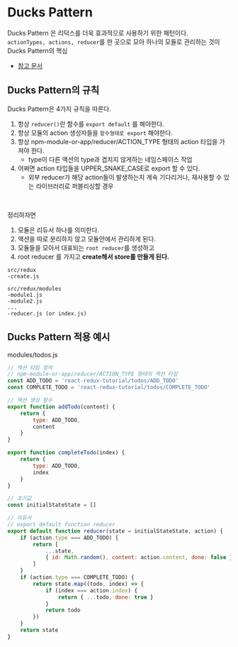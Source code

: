 # Ducks Pattern

Ducks Pattern 은 리덕스를 더욱 효과적으로 사용하기 위한 패턴이다. <br />
`actionTypes, actions, reducer`를 한 곳으로 모아 하나의 모듈로 관리하는 것이 Ducks Pattern의 핵심

- [참고 문서](https://github.com/JisuPark/ducks-modular-redux)

## Ducks Pattern의 규칙

Ducks Pattern은 4가지 규칙을 따른다.

1. 항상 `reducer()`란 함수를 `export default` 를 해야한다.
2. 항상 모듈의 action 생성자들을 `함수형태로 export` 해야한다.
3. 항상 npm-module-or-app/reducer/ACTION_TYPE 형태의 action 타입을 가져야 한다.
   - type이 다른 액션의 type과 겹치지 않게하는 네임스페이스 작업
4. 어쩌면 action 타입들을 UPPER_SNAKE_CASE로 export 할 수 있다.
   - 외부 reducer가 해당 action들이 발생하는지 계속 기다리거나, 재사용할 수 있는 라이브러리로 퍼블리싱할 경우

<br />

정리하자면

1. 모듈은 리듀서 하나를 의미한다.
2. 액션을 따로 분리하지 않고 모듈안에서 관리하게 된다.
3. 모듈들을 모아서 대표되는 `root reducer`를 생성하고
4. root reducer 를 가지고 **create해서 store를 만들게 된다.**

```
src/redux
-create.js

src/redux/modules
-module1.js
-module2.js
...
-reducer.js (or index.js)

```

## Ducks Pattern 적용 예시

modules/todos.js

```javascript
// 액션 타입 정의
// npm-module-or-app/reducer/ACTION_TYPE 형태의 액션 타입
const ADD_TODO = 'react-redux-tutorial/todos/ADD_TODO'
const COMPLETE_TODO = 'react-redux-tutorial/todos/COMPLETE_TODO'

// 액션 생성 함수
export function addTodo(content) {
	return {
		type: ADD_TODO,
		content
	}
}

export function completeTodo(index) {
	return {
		type: ADD_TODO,
		index
	}
}

// 초기값
const initialStateState = []

// 리듀서
// export default function reducer
export default function reducer(state = initialStateState, action) {
	if (action.type === ADD_TODO) {
		return [
			...state,
			{ id: Math.random(), content: action.content, done: false }
		]
	}
	if (action.type === COMPLETE_TODO) {
		return state.map((todo, index) => {
			if (index === action.index) {
				return { ...todo, done: true }
			}
			return todo
		})
	}
	return state
}
```
